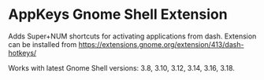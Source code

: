 AppKeys Gnome Shell Extension
=============================

Adds Super+NUM shortcuts for activating applications from dash.
Extension can be installed from https://extensions.gnome.org/extension/413/dash-hotkeys/

Works with latest Gnome Shell versions: 3.8, 3.10, 3.12, 3.14, 3.16, 3.18.
